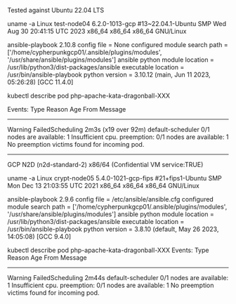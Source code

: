 Tested against Ubuntu 22.04 LTS

uname -a
Linux test-node04 6.2.0-1013-gcp #13~22.04.1-Ubuntu SMP Wed Aug 30 20:41:15 UTC 2023 x86_64 x86_64 x86_64 GNU/Linux

ansible-playbook 2.10.8
  config file = None
  configured module search path = ['/home/cypherpunkgcp01/.ansible/plugins/modules', '/usr/share/ansible/plugins/modules']
  ansible python module location = /usr/lib/python3/dist-packages/ansible
  executable location = /usr/bin/ansible-playbook
  python version = 3.10.12 (main, Jun 11 2023, 05:26:28) [GCC 11.4.0]

kubectl describe pod php-apache-kata-dragonball-XXX

Events:
  Type     Reason            Age                  From               Message
  ----     ------            ----                 ----               -------
  Warning  FailedScheduling  2m3s (x19 over 92m)  default-scheduler  0/1 nodes are available: 1 Insufficient cpu. preemption: 0/1 nodes are available: 1 No preemption victims found for incoming pod.

---

GCP N2D (n2d-standard-2) x86/64 (Confidential VM service:TRUE)

uname -a
Linux crypt-node05 5.4.0-1021-gcp-fips #21+fips1-Ubuntu SMP Mon Dec 13 21:03:55 UTC 2021 x86_64 x86_64 x86_64 GNU/Linux

ansible-playbook 2.9.6
  config file = /etc/ansible/ansible.cfg
  configured module search path = ['/home/cypherpunkgcp01/.ansible/plugins/modules', '/usr/share/ansible/plugins/modules']
  ansible python module location = /usr/lib/python3/dist-packages/ansible
  executable location = /usr/bin/ansible-playbook
  python version = 3.8.10 (default, May 26 2023, 14:05:08) [GCC 9.4.0]

kubectl describe pod php-apache-kata-dragonball-XXX
Events:
  Type     Reason            Age    From               Message
  ----     ------            ----   ----               -------
  Warning  FailedScheduling  2m44s  default-scheduler  0/1 nodes are available: 1 Insufficient cpu. preemption: 0/1 nodes are available: 1 No preemption victims found for incoming pod.